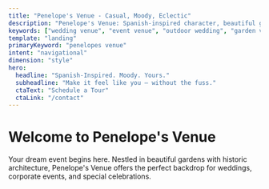 ```yaml
---
title: "Penelope's Venue - Casual, Moody, Eclectic"
description: "Penelope's Venue: Spanish-inspired character, beautiful gardens for weddings and events. Clean packages make planning your special occasion stress-free."
keywords: ["wedding venue", "event venue", "outdoor wedding", "garden venue", "event space rental"]
template: "landing"
primaryKeyword: "penelopes venue"
intent: "navigational"
dimension: "style"
hero:
  headline: "Spanish‑Inspired. Moody. Yours."
  subheadline: "Make it feel like you — without the fuss."
  ctaText: "Schedule a Tour"
  ctaLink: "/contact"
---
```


# Welcome to Penelope's Venue

Your dream event begins here. Nestled in beautiful gardens with historic architecture, Penelope's Venue offers the perfect backdrop for weddings, corporate events, and special celebrations.